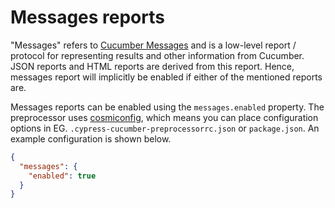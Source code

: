 # Messages reports

"Messages" refers to [Cucumber Messages](https://github.com/cucumber/common/tree/main/messages) and is a low-level report / protocol for representing results and other information from Cucumber. JSON reports and HTML reports are derived from this report. Hence, messages report will implicitly be enabled if either of the mentioned reports are.

Messages reports can be enabled using the `messages.enabled` property. The preprocessor uses [cosmiconfig](https://github.com/davidtheclark/cosmiconfig), which means you can place configuration options in EG. `.cypress-cucumber-preprocessorrc.json` or `package.json`. An example configuration is shown below.

```json
{
  "messages": {
    "enabled": true
  }
}
```
